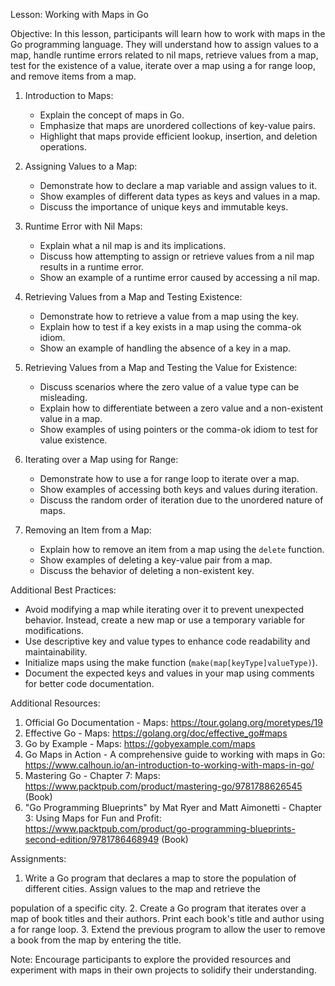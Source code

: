 Lesson: Working with Maps in Go

Objective: In this lesson, participants will learn how to work with maps in the Go programming language. They will understand how to assign values to a map, handle runtime errors related to nil maps, retrieve values from a map, test for the existence of a value, iterate over a map using a for range loop, and remove items from a map.

1. Introduction to Maps:
   - Explain the concept of maps in Go.
   - Emphasize that maps are unordered collections of key-value pairs.
   - Highlight that maps provide efficient lookup, insertion, and deletion operations.

2. Assigning Values to a Map:
   - Demonstrate how to declare a map variable and assign values to it.
   - Show examples of different data types as keys and values in a map.
   - Discuss the importance of unique keys and immutable keys.

3. Runtime Error with Nil Maps:
   - Explain what a nil map is and its implications.
   - Discuss how attempting to assign or retrieve values from a nil map results in a runtime error.
   - Show an example of a runtime error caused by accessing a nil map.

4. Retrieving Values from a Map and Testing Existence:
   - Demonstrate how to retrieve a value from a map using the key.
   - Explain how to test if a key exists in a map using the comma-ok idiom.
   - Show an example of handling the absence of a key in a map.

5. Retrieving Values from a Map and Testing the Value for Existence:
   - Discuss scenarios where the zero value of a value type can be misleading.
   - Explain how to differentiate between a zero value and a non-existent value in a map.
   - Show examples of using pointers or the comma-ok idiom to test for value existence.

6. Iterating over a Map using for Range:
   - Demonstrate how to use a for range loop to iterate over a map.
   - Show examples of accessing both keys and values during iteration.
   - Discuss the random order of iteration due to the unordered nature of maps.

7. Removing an Item from a Map:
   - Explain how to remove an item from a map using the `delete` function.
   - Show examples of deleting a key-value pair from a map.
   - Discuss the behavior of deleting a non-existent key.

Additional Best Practices:
- Avoid modifying a map while iterating over it to prevent unexpected behavior. Instead, create a new map or use a temporary variable for modifications.
- Use descriptive key and value types to enhance code readability and maintainability.
- Initialize maps using the make function (`make(map[keyType]valueType)`).
- Document the expected keys and values in your map using comments for better code documentation.

Additional Resources:
1. Official Go Documentation - Maps: https://tour.golang.org/moretypes/19
2. Effective Go - Maps: https://golang.org/doc/effective_go#maps
3. Go by Example - Maps: https://gobyexample.com/maps
4. Go Maps in Action - A comprehensive guide to working with maps in Go: https://www.calhoun.io/an-introduction-to-working-with-maps-in-go/
5. Mastering Go - Chapter 7: Maps: https://www.packtpub.com/product/mastering-go/9781788626545 (Book)
6. "Go Programming Blueprints" by Mat Ryer and Matt Aimonetti - Chapter 3: Using Maps for Fun and Profit: https://www.packtpub.com/product/go-programming-blueprints-second-edition/9781786468949 (Book)

Assignments:
1. Write a Go program that declares a map to store the population of different cities. Assign values to the map and retrieve the

 population of a specific city.
2. Create a Go program that iterates over a map of book titles and their authors. Print each book's title and author using a for range loop.
3. Extend the previous program to allow the user to remove a book from the map by entering the title.

Note: Encourage participants to explore the provided resources and experiment with maps in their own projects to solidify their understanding.